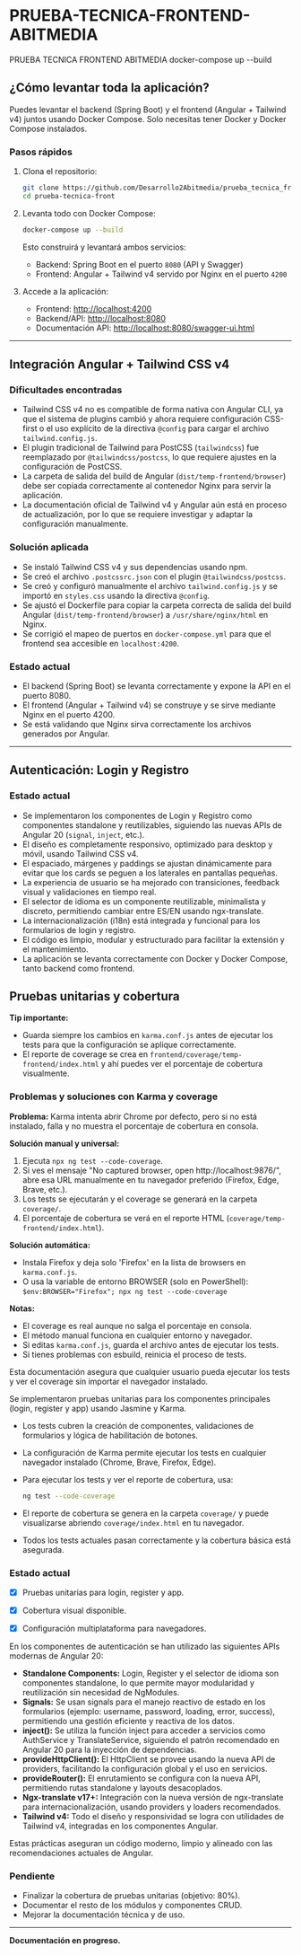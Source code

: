 
# PRUEBA-TECNICA-FRONTEND-ABITMEDIA
PRUEBA TECNICA FRONTEND ABITMEDIA
docker-compose up --build

## ¿Cómo levantar toda la aplicación?

Puedes levantar el backend (Spring Boot) y el frontend (Angular + Tailwind v4) juntos usando Docker Compose. Solo necesitas tener Docker y Docker Compose instalados.

### Pasos rápidos

1. Clona el repositorio:

	```bash
	git clone https://github.com/Desarrollo2Abitmedia/prueba_tecnica_front.git
	cd prueba-tecnica-front
	```

2. Levanta todo con Docker Compose:

	```bash
	docker-compose up --build
	```

	Esto construirá y levantará ambos servicios:
	- Backend: Spring Boot en el puerto `8080` (API y Swagger)
	- Frontend: Angular + Tailwind v4 servido por Nginx en el puerto `4200`

3. Accede a la aplicación:
	- Frontend: [http://localhost:4200](http://localhost:4200)
	- Backend/API: [http://localhost:8080](http://localhost:8080)
	- Documentación API: [http://localhost:8080/swagger-ui.html](http://localhost:8080/swagger-ui.html)

---

## Integración Angular + Tailwind CSS v4

### Dificultades encontradas
- Tailwind CSS v4 no es compatible de forma nativa con Angular CLI, ya que el sistema de plugins cambió y ahora requiere configuración CSS-first o el uso explícito de la directiva `@config` para cargar el archivo `tailwind.config.js`.
- El plugin tradicional de Tailwind para PostCSS (`tailwindcss`) fue reemplazado por `@tailwindcss/postcss`, lo que requiere ajustes en la configuración de PostCSS.
- La carpeta de salida del build de Angular (`dist/temp-frontend/browser`) debe ser copiada correctamente al contenedor Nginx para servir la aplicación.
- La documentación oficial de Tailwind v4 y Angular aún está en proceso de actualización, por lo que se requiere investigar y adaptar la configuración manualmente.

### Solución aplicada
- Se instaló Tailwind CSS v4 y sus dependencias usando npm.
- Se creó el archivo `.postcssrc.json` con el plugin `@tailwindcss/postcss`.
- Se creó y configuró manualmente el archivo `tailwind.config.js` y se importó en `styles.css` usando la directiva `@config`.
- Se ajustó el Dockerfile para copiar la carpeta correcta de salida del build Angular (`dist/temp-frontend/browser`) a `/usr/share/nginx/html` en Nginx.
- Se corrigió el mapeo de puertos en `docker-compose.yml` para que el frontend sea accesible en `localhost:4200`.

### Estado actual
- El backend (Spring Boot) se levanta correctamente y expone la API en el puerto 8080.
- El frontend (Angular + Tailwind v4) se construye y se sirve mediante Nginx en el puerto 4200.
- Se está validando que Nginx sirva correctamente los archivos generados por Angular.


---

## Autenticación: Login y Registro

### Estado actual

- Se implementaron los componentes de Login y Registro como componentes standalone y reutilizables, siguiendo las nuevas APIs de Angular 20 (`signal`, `inject`, etc.).
- El diseño es completamente responsivo, optimizado para desktop y móvil, usando Tailwind CSS v4.
- El espaciado, márgenes y paddings se ajustan dinámicamente para evitar que los cards se peguen a los laterales en pantallas pequeñas.
- La experiencia de usuario se ha mejorado con transiciones, feedback visual y validaciones en tiempo real.
- El selector de idioma es un componente reutilizable, minimalista y discreto, permitiendo cambiar entre ES/EN usando ngx-translate.
- La internacionalización (i18n) está integrada y funcional para los formularios de login y registro.
- El código es limpio, modular y estructurado para facilitar la extensión y el mantenimiento.
- La aplicación se levanta correctamente con Docker y Docker Compose, tanto backend como frontend.


## Pruebas unitarias y cobertura

**Tip importante:**
- Guarda siempre los cambios en `karma.conf.js` antes de ejecutar los tests para que la configuración se aplique correctamente.
- El reporte de coverage se crea en `frontend/coverage/temp-frontend/index.html` y ahí puedes ver el porcentaje de cobertura visualmente.

### Problemas y soluciones con Karma y coverage

**Problema:** Karma intenta abrir Chrome por defecto, pero si no está instalado, falla y no muestra el porcentaje de cobertura en consola.

**Solución manual y universal:**
1. Ejecuta `npx ng test --code-coverage`.
2. Si ves el mensaje "No captured browser, open http://localhost:9876/", abre esa URL manualmente en tu navegador preferido (Firefox, Edge, Brave, etc.).
3. Los tests se ejecutarán y el coverage se generará en la carpeta `coverage/`.
4. El porcentaje de cobertura se verá en el reporte HTML (`coverage/temp-frontend/index.html`).

**Solución automática:**
- Instala Firefox y deja solo 'Firefox' en la lista de browsers en `karma.conf.js`.
- O usa la variable de entorno BROWSER (solo en PowerShell):
	`$env:BROWSER="Firefox"; npx ng test --code-coverage`

**Notas:**
- El coverage es real aunque no salga el porcentaje en consola.
- El método manual funciona en cualquier entorno y navegador.
- Si editas `karma.conf.js`, guarda el archivo antes de ejecutar los tests.
- Si tienes problemas con esbuild, reinicia el proceso de tests.

Esta documentación asegura que cualquier usuario pueda ejecutar los tests y ver el coverage sin importar el navegador instalado.


Se implementaron pruebas unitarias para los componentes principales (login, register y app) usando Jasmine y Karma.

- Los tests cubren la creación de componentes, validaciones de formularios y lógica de habilitación de botones.
- La configuración de Karma permite ejecutar los tests en cualquier navegador instalado (Chrome, Brave, Firefox, Edge).
- Para ejecutar los tests y ver el reporte de cobertura, usa:

	```bash
	ng test --code-coverage
	```

- El reporte de cobertura se genera en la carpeta `coverage/` y puede visualizarse abriendo `coverage/index.html` en tu navegador.
- Todos los tests actuales pasan correctamente y la cobertura básica está asegurada.

### Estado actual
- [x] Pruebas unitarias para login, register y app.
- [x] Cobertura visual disponible.
- [x] Configuración multiplataforma para navegadores.


En los componentes de autenticación se han utilizado las siguientes APIs modernas de Angular 20:

- **Standalone Components:** Login, Register y el selector de idioma son componentes standalone, lo que permite mayor modularidad y reutilización sin necesidad de NgModules.
- **Signals:** Se usan signals para el manejo reactivo de estado en los formularios (ejemplo: username, password, loading, error, success), permitiendo una gestión eficiente y reactiva de los datos.
- **inject():** Se utiliza la función inject para acceder a servicios como AuthService y TranslateService, siguiendo el patrón recomendado en Angular 20 para la inyección de dependencias.
- **provideHttpClient():** El HttpClient se provee usando la nueva API de providers, facilitando la configuración global y el uso en servicios.
- **provideRouter():** El enrutamiento se configura con la nueva API, permitiendo rutas standalone y layouts desacoplados.
- **Ngx-translate v17+:** Integración con la nueva versión de ngx-translate para internacionalización, usando providers y loaders recomendados.
- **Tailwind v4:** Todo el diseño y responsividad se logra con utilidades de Tailwind v4, integradas en los componentes Angular.

Estas prácticas aseguran un código moderno, limpio y alineado con las recomendaciones actuales de Angular.

### Pendiente

- Finalizar la cobertura de pruebas unitarias (objetivo: 80%).
- Documentar el resto de los módulos y componentes CRUD.
- Mejorar la documentación técnica y de uso.

---
**Documentación en progreso.**
